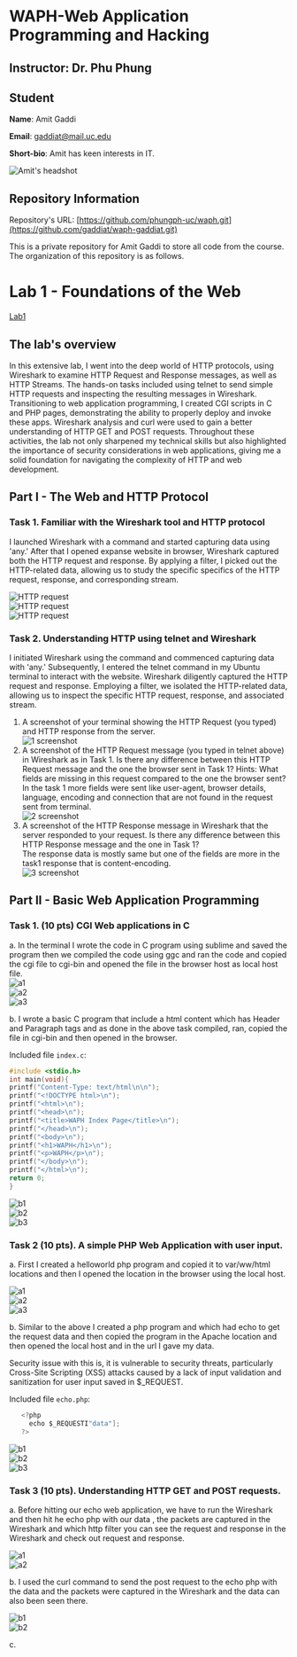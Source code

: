 # WAPH-Web Application Programming and Hacking

## Instructor: Dr. Phu Phung

## Student

**Name**: Amit Gaddi

**Email**: gaddiat@mail.uc.edu

**Short-bio**: Amit has keen interests in IT. 

![Amit's headshot](images/Pic.jpg)

## Repository Information

Repository's URL: [https://github.com/phungph-uc/waph.git](https://github.com/gaddiat/waph-gaddiat.git)

This is a private repository for Amit Gaddi to store all code from the course. The organization of this repository is as follows.

# Lab 1 - Foundations of the Web 

[Lab1](https://github.com/gaddiat/waph-gaddiat/tree/main/labs/lab1)

## The lab's overview

In this extensive lab, I went into the deep world of HTTP protocols, using Wireshark to examine HTTP Request and Response messages, as well as HTTP Streams. The hands-on tasks included using telnet to send simple HTTP requests and inspecting the resulting messages in Wireshark. Transitioning to web application programming, I created CGI scripts in C and PHP pages, demonstrating the ability to properly deploy and invoke these apps. Wireshark analysis and curl were used to gain a better understanding of HTTP GET and POST requests. Throughout these activities, the lab not only sharpened my technical skills but also highlighted the importance of security considerations in web applications, giving me a solid foundation for navigating the complexity of HTTP and web development.

## Part I - The Web and HTTP Protocol

### Task 1. Familiar with the Wireshark tool and HTTP protocol

I launched Wireshark with a command and started capturing data using 'any.' After that I opened expanse website in browser, Wireshark captured both the HTTP request and response. By applying a filter, I picked out the HTTP-related data, allowing us to study the specific specifics of the HTTP request, response, and corresponding stream.  

![HTTP request](images/Screenshot1.png)  
![HTTP request](images/Screenshot2.png)  
![HTTP request](images/Screenshot3.png)  

### Task 2. Understanding HTTP using telnet and Wireshark

I initiated Wireshark using the command and commenced capturing data with 'any.' Subsequently, I entered the telnet command in my Ubuntu terminal to interact with the website. Wireshark diligently captured the HTTP request and response. Employing a filter, we isolated the HTTP-related data, allowing us to inspect the specific HTTP request, response, and associated stream.  


  1. A screenshot of your terminal showing the HTTP Request (you typed) and HTTP response from the server.  
![1 screenshot](images/Screenshot20.png)  
  2. A screenshot of the HTTP Request message (you typed in telnet above) in Wireshark as in Task 1. Is there any difference between this HTTP Request message and the one the browser sent in Task 1? Hints: What fields are missing in this request compared to the one the browser sent?  
  In the task 1 more fields were sent like user-agent, browser details, language, encoding and connection that are not found in the request sent from terminal.  
![2 screenshot](images/Screenshot21.png)  
  3. A screenshot of the HTTP Response message in Wireshark that the server responded to your request. Is there any difference between this HTTP Response message and the one in Task 1?  
  The response data is mostly same but one of the fields are more in the task1 response that is content-encoding.  
![3 screenshot](images/Screenshot22.png)  


## Part II - Basic Web Application Programming

###   Task 1. (10 pts) CGI Web applications in C

   a. In the terminal I wrote the code in C program using sublime and saved the program then we compiled the code using ggc and ran the code and copied the cgi file to cgi-bin and opened the file in the browser host as local host file.  
![a1](images/Screenshot4.png)  
![a2](images/Screenshot5.png)  
![a3](images/Screenshot6.png)  

   b. I wrote a basic C program that include a html content which has Header and Paragraph tags and as done in the above task compiled, ran, copied the file in cgi-bin and then opened in the browser.  
   
   Included file `index.c`:  
   ```C
   #include <stdio.h>
   int main(void){
   printf("Content-Type: text/html\n\n");
   printf("<!DOCTYPE html>\n");
   printf("<html>\n");
   printf("<head>\n");
   printf("<title>WAPH Index Page</title>\n");
   printf("</head>\n");
   printf("<body>\n");
   printf("<h1>WAPH</h1>\n");
   printf("<p>WAPH</p>\n");
   printf("</body>\n");
   printf("</html>\n");
   return 0;
}
   ```


![b1](images/Screenshot7.png)  
![b2](images/Screenshot8.png)  
![b3](images/Screenshot9.png)  


###  Task 2 (10 pts). A simple PHP Web Application with user input.

a. First I created a helloworld php program and copied it to var/ww/html locations and then I opened the location in the browser using the local host.  

![a1](images/Screenshot10.png)  
![a2](images/Screenshot11.png)  
![a3](images/Screenshot12.png)  

b. Similar to the above I created a php program and which had echo to get the request data and then copied the program in the Apache location and then opened the local host and in the url I gave my data.  

Security issue with this is, it is vulnerable to security threats, particularly Cross-Site Scripting (XSS) attacks caused by a lack of input validation and sanitization for user input saved in $_REQUEST.  

Included file `echo.php`:
   ```C
      <?php
	    echo $_REQUESTI"data"];
      ?>
   ```

![b1](images/Screenshot13.png)  
![b2](images/Screenshot14.png)  
![b3](images/Screenshot15.png)  


### Task 3 (10 pts). Understanding HTTP GET and POST requests.

a. Before hitting our echo web application, we have to run the Wireshark and then hit he echo php with our data , the packets are captured in the Wireshark and which http filter you can see the request and response in the Wireshark and check out request and response.  

![a1](images/Screenshot16.png)  
![a2](images/Screenshot17.png)  

b. I used the curl command to send the post request to the echo php with the data and the packets were captured in the Wireshark and the data can also been seen there.  

![b1](images/Screenshot18.png)  
![b2](images/Screenshot19.png)  

c. 
